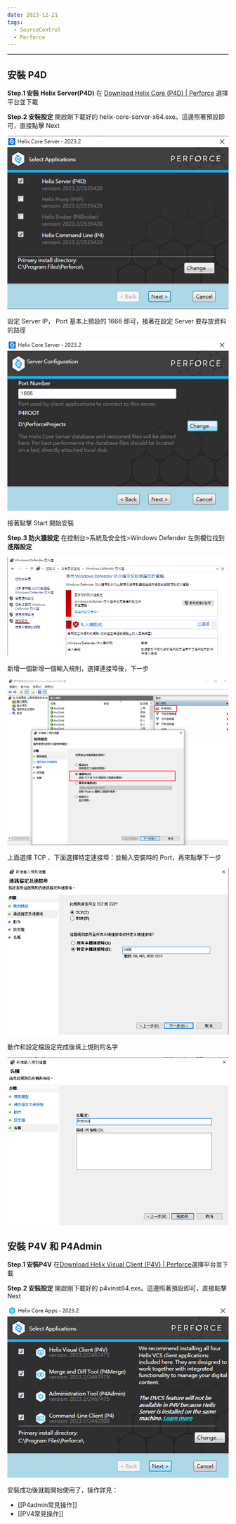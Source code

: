 ```yaml
---
date: 2023-12-21
tags:
  - SourceControl
  - Perforce
---
```

---
## 安裝 P4D
**Step.1 安裝 Helix Server(P4D)**
在 [Download Helix Core (P4D) | Perforce](https://www.perforce.com/downloads/helix-core-p4d) 選擇平台並下載

**Step.2 安裝設定**
開啟剛下載好的 helix-core-server-x64.exe。這邊照著預設即可，直接點擊 Next

![2023-12-26 120146](https://raw.githubusercontent.com/agin0634/DuriShen_DevNote/main/Archives/Images/2023-12-26%20120146.png)

設定 Server IP， Port 基本上預設的 1666 即可，接著在設定 Server 要存放資料的路徑 

![2023-12-26 115248](https://raw.githubusercontent.com/agin0634/DuriShen_DevNote/main/Archives/Images/2023-12-26%20115248.png)

接著點擊 Start 開始安裝

**Step.3 防火牆設定**
在控制台>系統及安全性>Windows Defender 左側欄位找到**進階設定**

![2023-12-21 182528](https://raw.githubusercontent.com/agin0634/DuriShen_DevNote/main/Archives/Images/2023-12-21%20182528.png)

新增一個新增一個輸入規則，選擇連接埠後，下一步

![2023-12-21 195558](https://raw.githubusercontent.com/agin0634/DuriShen_DevNote/main/Archives/Images/2023-12-21%20195558.png)

上面選擇 TCP 、下面選擇特定連接埠：並輸入安裝時的 Port，再來點擊下一步

![2023-12-21 184629](https://raw.githubusercontent.com/agin0634/DuriShen_DevNote/main/Archives/Images/2023-12-21%20184629.png)

動作和設定檔設定完成後填上規則的名字

![2023-12-21 185601](https://raw.githubusercontent.com/agin0634/DuriShen_DevNote/main/Archives/Images/2023-12-21%20185601.png)

## 安裝 P4V 和 P4Admin
**Step.1 安裝P4V**
在[Download Helix Visual Client (P4V) | Perforce](https://www.perforce.com/downloads/helix-visual-client-p4v)選擇平台並下載

**Step.2 安裝設定**
開啟剛下載好的 p4vinst64.exe。這邊照著預設即可，直接點擊 Next

![2023-12-26 1254559](https://raw.githubusercontent.com/agin0634/DuriShen_DevNote/main/Archives/Images/2023-12-26%201254559.png)

安裝成功後就能開始使用了，操作詳見：
- [[P4admin常見操作]]
- [[PV4常見操作]]
